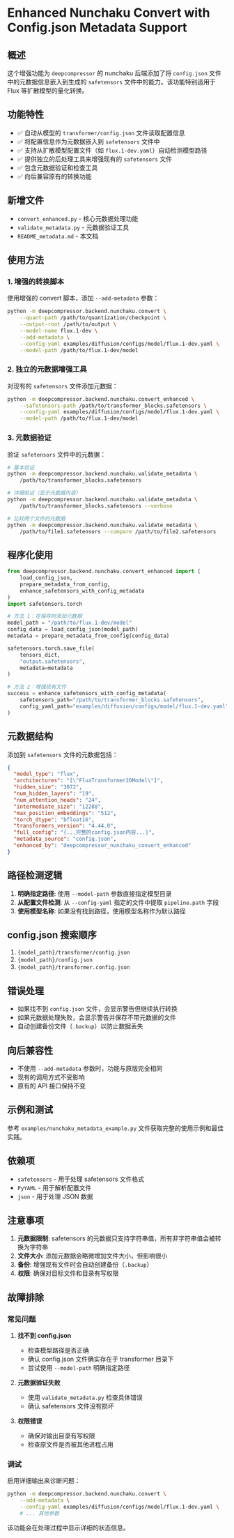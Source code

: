 # Enhanced Nunchaku Convert with Config.json Metadata Support

## 概述

这个增强功能为 `deepcompressor` 的 nunchaku 后端添加了将 `config.json` 文件中的元数据信息嵌入到生成的 `safetensors` 文件中的能力。该功能特别适用于 Flux 等扩散模型的量化转换。

## 功能特性

- ✅ 自动从模型的 `transformer/config.json` 文件读取配置信息
- ✅ 将配置信息作为元数据嵌入到 `safetensors` 文件中
- ✅ 支持从扩散模型配置文件（如 `flux.1-dev.yaml`）自动检测模型路径
- ✅ 提供独立的后处理工具来增强现有的 `safetensors` 文件
- ✅ 包含元数据验证和检查工具
- ✅ 向后兼容原有的转换功能

## 新增文件

- `convert_enhanced.py` - 核心元数据处理功能
- `validate_metadata.py` - 元数据验证工具
- `README_metadata.md` - 本文档

## 使用方法

### 1. 增强的转换脚本

使用增强的 convert 脚本，添加 `--add-metadata` 参数：

```bash
python -m deepcompressor.backend.nunchaku.convert \
    --quant-path /path/to/quantization/checkpoint \
    --output-root /path/to/output \
    --model-name flux.1-dev \
    --add-metadata \
    --config-yaml examples/diffusion/configs/model/flux.1-dev.yaml \
    --model-path /path/to/flux.1-dev/model
```

### 2. 独立的元数据增强工具

对现有的 `safetensors` 文件添加元数据：

```bash
python -m deepcompressor.backend.nunchaku.convert_enhanced \
    --safetensors-path /path/to/transformer_blocks.safetensors \
    --config-yaml examples/diffusion/configs/model/flux.1-dev.yaml \
    --model-path /path/to/flux.1-dev/model
```

### 3. 元数据验证

验证 `safetensors` 文件中的元数据：

```bash
# 基本验证
python -m deepcompressor.backend.nunchaku.validate_metadata \
    /path/to/transformer_blocks.safetensors

# 详细验证（显示元数据内容）
python -m deepcompressor.backend.nunchaku.validate_metadata \
    /path/to/transformer_blocks.safetensors --verbose

# 比较两个文件的元数据
python -m deepcompressor.backend.nunchaku.validate_metadata \
    /path/to/file1.safetensors --compare /path/to/file2.safetensors
```

## 程序化使用

```python
from deepcompressor.backend.nunchaku.convert_enhanced import (
    load_config_json, 
    prepare_metadata_from_config,
    enhance_safetensors_with_config_metadata
)
import safetensors.torch

# 方法 1：在保存时添加元数据
model_path = "/path/to/flux.1-dev/model"
config_data = load_config_json(model_path)
metadata = prepare_metadata_from_config(config_data)

safetensors.torch.save_file(
    tensors_dict, 
    "output.safetensors", 
    metadata=metadata
)

# 方法 2：增强现有文件
success = enhance_safetensors_with_config_metadata(
    safetensors_path="/path/to/transformer_blocks.safetensors",
    config_yaml_path="examples/diffusion/configs/model/flux.1-dev.yaml"
)
```

## 元数据结构

添加到 `safetensors` 文件的元数据包括：

```json
{
  "model_type": "flux",
  "architectures": "[\"FluxTransformer2DModel\"]",
  "hidden_size": "3072",
  "num_hidden_layers": "19", 
  "num_attention_heads": "24",
  "intermediate_size": "12288",
  "max_position_embeddings": "512",
  "torch_dtype": "bfloat16",
  "transformers_version": "4.44.0",
  "full_config": "{...完整的config.json内容...}",
  "metadata_source": "config.json",
  "enhanced_by": "deepcompressor_nunchaku_convert_enhanced"
}
```

## 路径检测逻辑

1. **明确指定路径**: 使用 `--model-path` 参数直接指定模型目录
2. **从配置文件检测**: 从 `--config-yaml` 指定的文件中提取 `pipeline.path` 字段
3. **使用模型名称**: 如果没有找到路径，使用模型名称作为默认路径

## config.json 搜索顺序

1. `{model_path}/transformer/config.json`
2. `{model_path}/config.json`
3. `{model_path}/transformer.config.json`

## 错误处理

- 如果找不到 `config.json` 文件，会显示警告但继续执行转换
- 如果元数据处理失败，会显示警告并保存不带元数据的文件
- 自动创建备份文件（`.backup`）以防止数据丢失

## 向后兼容性

- 不使用 `--add-metadata` 参数时，功能与原版完全相同
- 现有的调用方式不受影响
- 原有的 API 接口保持不变

## 示例和测试

参考 `examples/nunchaku_metadata_example.py` 文件获取完整的使用示例和最佳实践。

## 依赖项

- `safetensors` - 用于处理 safetensors 文件格式
- `PyYAML` - 用于解析配置文件
- `json` - 用于处理 JSON 数据

## 注意事项

1. **元数据限制**: safetensors 的元数据只支持字符串值，所有非字符串值会被转换为字符串
2. **文件大小**: 添加元数据会略微增加文件大小，但影响很小
3. **备份**: 增强现有文件时会自动创建备份（`.backup`）
4. **权限**: 确保对目标文件和目录有写权限

## 故障排除

### 常见问题

1. **找不到 config.json**
   - 检查模型路径是否正确
   - 确认 config.json 文件确实存在于 transformer 目录下
   - 尝试使用 `--model-path` 明确指定路径

2. **元数据验证失败**
   - 使用 `validate_metadata.py` 检查具体错误
   - 确认 safetensors 文件没有损坏

3. **权限错误**
   - 确保对输出目录有写权限
   - 检查原文件是否被其他进程占用

### 调试

启用详细输出来诊断问题：

```bash
python -m deepcompressor.backend.nunchaku.convert \
    --add-metadata \
    --config-yaml examples/diffusion/configs/model/flux.1-dev.yaml \
    # ... 其他参数
```

该功能会在处理过程中显示详细的状态信息。
